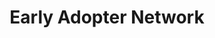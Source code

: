 ---
layout: post
title: Early Adopter Network
site: http://www.earlyadopternetwork.com/
image: /lib/img/projects/earlyadopter.png
creator:
  - name: Noah Deutsch
    school: NYU
    twitter: 
    eboard: false
    current: false
launchdate:
demodays: April 2014
---